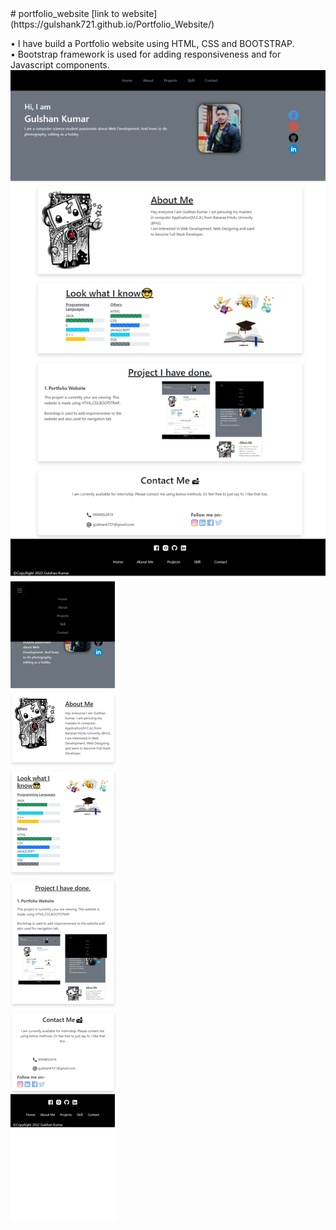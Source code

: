 <base target="_blank">
# portfolio_website
[link to website](https://gulshank721.github.io/Portfolio_Website/)

• I have build a Portfolio website using HTML, CSS and BOOTSTRAP.\
• Bootstrap framework is used for adding responsiveness and for Javascript components. 
![DesktopScreenshot](ScreenShot/Desktop.png)
![MobileScreenshot](ScreenShot/mobile.png)

